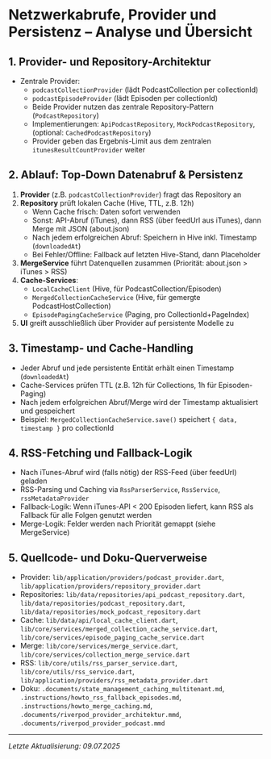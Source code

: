 # Netzwerkabrufe, Provider und Persistenz – Analyse und Übersicht

## 1. Provider- und Repository-Architektur
- Zentrale Provider: 
  - `podcastCollectionProvider` (lädt PodcastCollection per collectionId)
  - `podcastEpisodeProvider` (lädt Episoden per collectionId)
  - Beide Provider nutzen das zentrale Repository-Pattern (`PodcastRepository`)
  - Implementierungen: `ApiPodcastRepository`, `MockPodcastRepository`, (optional: `CachedPodcastRepository`)
  - Provider geben das Ergebnis-Limit aus dem zentralen `itunesResultCountProvider` weiter

## 2. Ablauf: Top-Down Datenabruf & Persistenz
1. **Provider** (z.B. `podcastCollectionProvider`) fragt das Repository an
2. **Repository** prüft lokalen Cache (Hive, TTL, z.B. 12h)
   - Wenn Cache frisch: Daten sofort verwenden
   - Sonst: API-Abruf (iTunes), dann RSS (über feedUrl aus iTunes), dann Merge mit JSON (about.json)
   - Nach jedem erfolgreichen Abruf: Speichern in Hive inkl. Timestamp (`downloadedAt`)
   - Bei Fehler/Offline: Fallback auf letzten Hive-Stand, dann Placeholder
3. **MergeService** führt Datenquellen zusammen (Priorität: about.json > iTunes > RSS)
4. **Cache-Services**:
   - `LocalCacheClient` (Hive, für PodcastCollection/Episoden)
   - `MergedCollectionCacheService` (Hive, für gemergte PodcastHostCollection)
   - `EpisodePagingCacheService` (Paging, pro CollectionId+PageIndex)
5. **UI** greift ausschließlich über Provider auf persistente Modelle zu

## 3. Timestamp- und Cache-Handling
- Jeder Abruf und jede persistente Entität erhält einen Timestamp (`downloadedAt`)
- Cache-Services prüfen TTL (z.B. 12h für Collections, 1h für Episoden-Paging)
- Nach jedem erfolgreichen Abruf/Merge wird der Timestamp aktualisiert und gespeichert
- Beispiel: `MergedCollectionCacheService.save()` speichert `{ data, timestamp }` pro collectionId

## 4. RSS-Fetching und Fallback-Logik
- Nach iTunes-Abruf wird (falls nötig) der RSS-Feed (über feedUrl) geladen
- RSS-Parsing und Caching via `RssParserService`, `RssService`, `rssMetadataProvider`
- Fallback-Logik: Wenn iTunes-API < 200 Episoden liefert, kann RSS als Fallback für alle Folgen genutzt werden
- Merge-Logik: Felder werden nach Priorität gemappt (siehe MergeService)

## 5. Quellcode- und Doku-Querverweise
- Provider: `lib/application/providers/podcast_provider.dart`, `lib/application/providers/repository_provider.dart`
- Repositories: `lib/data/repositories/api_podcast_repository.dart`, `lib/data/repositories/podcast_repository.dart`, `lib/data/repositories/mock_podcast_repository.dart`
- Cache: `lib/data/api/local_cache_client.dart`, `lib/core/services/merged_collection_cache_service.dart`, `lib/core/services/episode_paging_cache_service.dart`
- Merge: `lib/core/services/merge_service.dart`, `lib/core/services/collection_merge_service.dart`
- RSS: `lib/core/utils/rss_parser_service.dart`, `lib/core/utils/rss_service.dart`, `lib/application/providers/rss_metadata_provider.dart`
- Doku: `.documents/state_management_caching_multitenant.md`, `.instructions/howto_rss_fallback_episodes.md`, `.instructions/howto_merge_caching.md`, `.documents/riverpod_provider_architektur.mmd`, `.documents/riverpod_provider_podcast.mmd`

---

*Letzte Aktualisierung: 09.07.2025*
